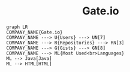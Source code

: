 <h1 align="center">Gate.io</h1>

```mermaid
graph LR
COMPANY_NAME{Gate.io}
COMPANY_NAME ---> U{Users} ---> UN[7]
COMPANY_NAME ---> R{Repositories} ---> RN[3]
COMPANY_NAME ---> G{Gists} ---> GN[8]
COMPANY_NAME ---> ML{Most Used<br>Languages}
ML --> Java[Java]
ML --> HTML[HTML]
```
